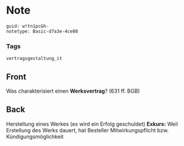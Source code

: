 # Note
```
guid: w!tn1pc&h-
notetype: Basic-d7a3e-4ce08
```

### Tags
```
vertragsgestaltung_it
```

## Front
Was charakterisiert einen <b>Werksvertrag</b>? (631 ff. BGB)

## Back
Herstellung eines Werkes (es wird ein Erfolg geschuldet)
<b>Exkurs:</b> Weil Erstellung des Werks dauert, hat Besteller
Mitwirkungspflicht bzw. Kündigungsmöglichkeit
